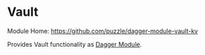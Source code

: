 # Vault

Module Home: https://github.com/puzzle/dagger-module-vault-kv

Provides Vault functionality as [Dagger Module](https://daggerverse.dev/).
